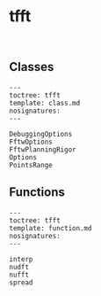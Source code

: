 # tfft

```{automodule} tensorflow_nufft.python.ops.nufft_ops
```

```{currentmodule} tensorflow_nufft
```

## Classes

```{autosummary}
---
toctree: tfft
template: class.md
nosignatures:
---

DebuggingOptions
FftwOptions
FftwPlanningRigor
Options
PointsRange
```

## Functions

```{autosummary}
---
toctree: tfft
template: function.md
nosignatures:
---

interp
nudft
nufft
spread
```
